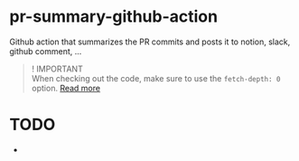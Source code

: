 # pr-summary-github-action

Github action that summarizes the PR commits and posts it to notion, slack,
github comment, ...

> ! IMPORTANT  
> When checking out the code, make sure to use the `fetch-depth: 0` option. [Read more](https://github.com/actions/checkout?tab=readme-ov-file#fetch-all-history-for-all-tags-and-branches)

# TODO

-
